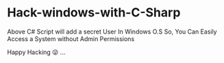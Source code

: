 # Hack-windows-with-C-Sharp
Above C# Script will add a secret User In Windows O.S
So, You Can Easily Access a System without Admin Permissions

Happy Hacking 😜 ...
